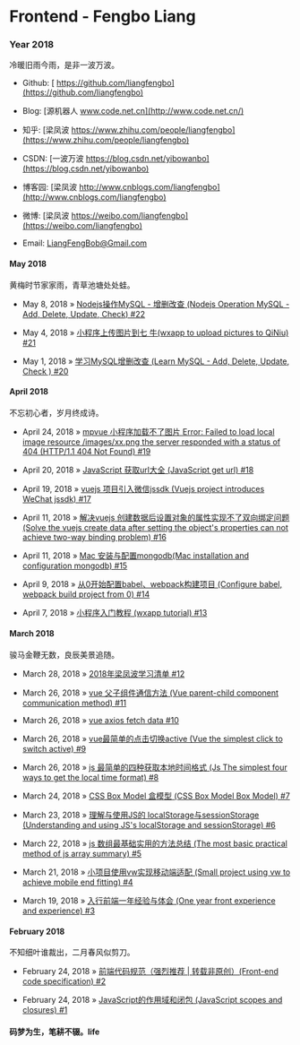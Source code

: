 # Frontend - Fengbo Liang

### Year 2018

冷暖旧雨今雨，是非一波万波。

- Github: [ https://github.com/liangfengbo](https://github.com/liangfengbo)

- Blog: [源机器人 www.code.net.cn](http://www.code.net.cn/)

- 知乎: [梁凤波 https://www.zhihu.com/people/liangfengbo](https://www.zhihu.com/people/liangfengbo)

- CSDN: [一波万波 https://blog.csdn.net/yibowanbo](https://blog.csdn.net/yibowanbo)

- 博客园: [梁凤波 http://www.cnblogs.com/liangfengbo](http://www.cnblogs.com/liangfengbo) 

- 微博: [梁凤波 https://weibo.com/liangfengbo](https://weibo.com/liangfengbo)

- Email: LiangFengBob@Gmail.com


#### May 2018

黄梅时节家家雨，青草池塘处处蛙。

 - May 8, 2018 » [Nodejs操作MySQL - 增删改查 (Nodejs Operation MySQL - Add, Delete, Update, Check) #22](https://github.com/liangfengbo/frontend/issues/22)
 
 - May 4, 2018 » [小程序上传图片到七 牛(wxapp to upload pictures to QiNiu) #21](https://github.com/liangfengbo/frontend/issues/21)
 
 - May 1, 2018 » [学习MySQL增删改查 (Learn MySQL - Add, Delete, Update, Check ) #20](https://github.com/liangfengbo/frontend/issues/20)
 

#### April 2018

不忘初心者，岁月终成诗。

 - April 24, 2018 » [mpvue 小程序加载不了图片 Error: Failed to load local image resource /images/xx.png the server responded with a status of 404 (HTTP/1.1 404 Not Found) #19](https://github.com/liangfengbo/frontend/issues/19)

 - April 20, 2018 » [JavaScript 获取url大全 (JavaScript get url) #18](https://github.com/liangfengbo/frontend/issues/18)

 - April 19, 2018 » [vuejs 项目引入微信jssdk (Vuejs project introduces WeChat jssdk) #17](https://github.com/liangfengbo/frontend/issues/17)

 - April 11, 2018 » [解决vuejs 创建数据后设置对象的属性实现不了双向绑定问题 (Solve the vuejs create data after setting the object's properties can not achieve two-way binding problem) #16](https://github.com/liangfengbo/frontend/issues/16)

 - April 11, 2018 » [Mac 安装与配置mongodb(Mac installation and configuration mongodb) #15](https://github.com/liangfengbo/frontend/issues/15)

 - April 9, 2018 » [从0开始配置babel、webpack构建项目 (Configure babel, webpack build project from 0) #14](https://github.com/liangfengbo/frontend/issues/14)

 - April 7, 2018 » [小程序入门教程 (wxapp tutorial) #13](https://github.com/liangfengbo/frontend/issues/13)


#### March 2018

骏马金鞭无数，良辰美景追随。

- March 28, 2018 » [2018年梁凤波学习清单 #12](https://github.com/liangfengbo/frontend/issues/12)

- March 26, 2018 » [vue 父子组件通信方法 (Vue parent-child component communication method) #11](https://github.com/liangfengbo/frontend/issues/11)

- March 26, 2018 » [vue axios fetch data #10](https://github.com/liangfengbo/frontend/issues/10)

- March 26, 2018 » [vue最简单的点击切换active (Vue the simplest click to switch active) #9](https://github.com/liangfengbo/frontend/issues/9)

- March 26, 2018 » [js 最简单的四种获取本地时间格式 (Js The simplest four ways to get the local time format) #8](https://github.com/liangfengbo/frontend/issues/8)

- March 24, 2018 » [CSS Box Model 盒模型 (CSS Box Model Box Model) #7](https://github.com/liangfengbo/frontend/issues/7)

- March 23, 2018 » [理解与使用JS的 localStorage与sessionStorage (Understanding and using JS's localStorage and sessionStorage) #6](https://github.com/liangfengbo/frontend/issues/6)

- March 22, 2018 » [js 数组最基础实用的方法总结 (The most basic practical method of js array summary)  #5](https://github.com/liangfengbo/frontend/issues/5)

- March 21, 2018 » [小项目使用vw实现移动端适配 (Small project using vw to achieve mobile end fitting) #4](https://github.com/liangfengbo/frontend/issues/4)

- March 19, 2018 » [入行前端一年经验与体会 (One year front experience and experience) #3](https://github.com/liangfengbo/frontend/issues/3)

#### February 2018
 
不知细叶谁裁出，二月春风似剪刀。

- February 24, 2018 » [前端代码规范（强烈推荐 | 转载非原创）(Front-end code specification)  #2](https://github.com/liangfengbo/frontend/issues/2)
    
- February 24, 2018 » [JavaScript的作用域和闭包 (JavaScript scopes and closures) #1](https://github.com/liangfengbo/frontend/issues/1)

#### 码梦为生，笔耕不辍。life
